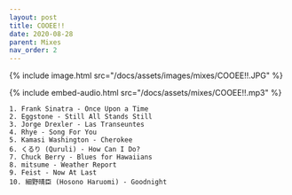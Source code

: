 ```yaml
---
layout: post
title: COOEE!!
date: 2020-08-28
parent: Mixes
nav_order: 2
---
```

{% include image.html src="/docs/assets/images/mixes/COOEE!!.JPG" %}

{% include embed-audio.html src="/docs/assets/mixes/COOEE!!.mp3" %}

```
1. Frank Sinatra - Once Upon a Time
2. Eggstone - Still All Stands Still
3. Jorge Drexler - Las Transeuntes
4. Rhye - Song For You
5. Kamasi Washington - Cherokee
6. くるり (Quruli) - How Can I Do?
7. Chuck Berry - Blues for Hawaiians
8. mitsume - Weather Report
9. Feist - Now At Last
10. 細野晴臣 (Hosono Haruomi) - Goodnight
```
